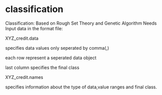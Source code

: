 # classification
Classification: Based on Rough Set Theory and Genetic Algorithm
Needs Input data in the format file:

XYZ_credit.data

  specifies data values only seperated by comma(,)
  
  each row represent a seperated data object
  
  last column specifies the final class
  
XYZ_credit.names

  specifies information about the type of data,value ranges and final class.

